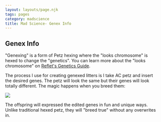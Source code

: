 ```yaml
---
layout: layouts/page.njk
tags: pages
category: madscience
title: Mad Science- Genex Info
---
```


## Genex Info

"Genexing" is a form of Petz hexing where the "looks chromosome" is hexed to change the "genetics". You can learn more about the "looks chromosome" on [Reflet's Genetics Guide](https://reflettage.wixsite.com/yabiko/breeding-guide).

The process I use for creating genexed litters is I take AC petz and insert the desired genes. The petz will look the same but their genes will look totally different. The magic happens when you breed them:

![](https://cdn.glitch.com/e8c48446-7221-44a1-aabd-d809cd1d1e34%2Fgenexinfo.png?v=1624135412109)

The offspring will expressed the edited genes in fun and unique ways. Unlike traditional hexed petz, they will "breed true" without any overwrites in. 